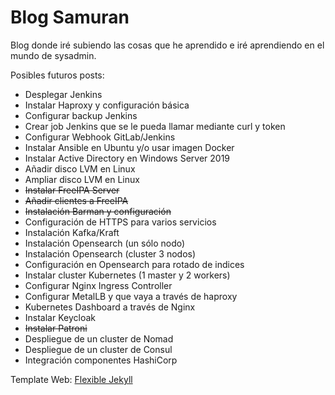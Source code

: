 # Blog Samuran

Blog donde iré subiendo las cosas que he aprendido e iré aprendiendo en el mundo de sysadmin.

Posibles futuros posts:

- Desplegar Jenkins
- Instalar Haproxy y configuración básica
- Configurar backup Jenkins
- Crear job Jenkins que se le pueda llamar mediante curl y token
- Configurar Webhook GitLab/Jenkins
- Instalar Ansible en Ubuntu y/o usar imagen Docker
- Instalar Active Directory en Windows Server 2019
- Añadir disco LVM en Linux
- Ampliar disco LVM en Linux
- ~~Instalar FreeIPA Server~~
- ~~Añadir clientes a FreeIPA~~
- ~~Instalación Barman y configuración~~
- Configuración de HTTPS para varios servicios
- Instalación Kafka/Kraft
- Instalación Opensearch (un sólo nodo)
- Instalación Opensearch (cluster 3 nodos)
- Configuración en Opensearch para rotado de indices
- Instalar cluster Kubernetes (1 master y 2 workers)
- Configurar Nginx Ingress Controller
- Configurar MetalLB y que vaya a través de haproxy
- Kubernetes Dashboard a través de Nginx
- Instalar Keycloak
- ~~Instalar Patroni~~
- Despliegue de un cluster de Nomad
- Despliegue de un cluster de Consul
- Integración componentes HashiCorp

Template Web: [Flexible Jekyll](https://github.com/artemsheludko/flexible-jekyll)
